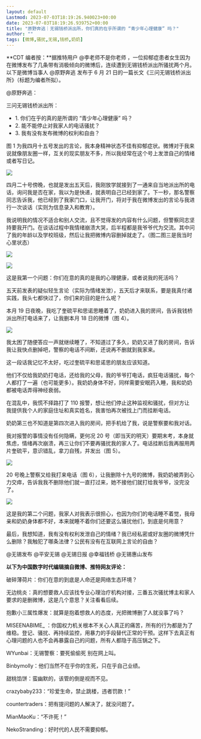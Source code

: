 ```yaml
---
layout: default
Lastmod: 2023-07-03T18:19:26.940023+00:00
date: 2023-07-03T18:19:26.939752+00:00
title: "原野奔逃｜无锡钱桥派出所，你们真的在乎所谓的 “青少年心理健康” 吗？"
author: ""
tags: [微博,骚扰,无锡,钱桥,奶奶]
---
```


**CDT 编者按：**据推特用户 @李老师不是你老师 ，一位抑郁症患者女生因为在微博发布了几条带有消极倾向的微博后，连续遭到无锡钱桥派出所骚扰两个月。以下是微博当事人 @原野奔逃 发布于 6 月 21 日的一篇长文《三问无锡钱桥派出所》（标题为编者所拟）。

@原野奔逃：

三问无锡钱桥派出所：

*   1\. 你们在乎的真的是所谓的 “青少年心理健康” 吗？
*   2\. 能不能停止对我家人的电话骚扰？
*   3\. 我有没有发布微博的权利和自由？

图 1 为我四月十五号发出的言论，我本身精神状态不佳有抑郁症状。微博对于我来说就像朋友圈一样，互关的现实朋友不多，所以我经常在这个号上发泄自己的情绪或者写日记。

![](https://images.weserv.nl/?url=https%3A//chinadigitaltimes.net/chinese/files/2023/07/image-1688378262613.png)

四月二十号傍晚，也就是发出五天后，我刚放学就接到了一通来自当地派出所的电话，询问我是否在家，我以为是快递，就表明自己已经到家了。下一秒，那名警察同志告诉我，他已经到了我家门口，让我开门，将对于我在微博发出的言论与我进行一次谈话（实则为信息录入和教育）。

我说明我的情况不适合和别人交流，且不觉得发的内容有什么问题，但警察同志坚持要我开门。在谈话过程中我情绪崩溃大哭，后半程都是我爷爷代为交流。其中问了我的年龄以及学校班级，然后让我把微博内容删掉就走了。（图二图三是我当时心里状态）

![](https://images.weserv.nl/?url=https%3A//chinadigitaltimes.net/chinese/files/2023/07/image-1688378286890.png)

  

![](https://images.weserv.nl/?url=https%3A//chinadigitaltimes.net/chinese/files/2023/07/image-1688378294242.png)

这是我第一个问题：你们在意的真的是我的心理健康，或者说我的死活吗？

五天前发表的疑似轻生言论（实际为情绪发泄），五天后才来联系，要是我真付诸实践，我头七都快过了，你们来的目的是什么呢？

本月 19 日夜晚，我吃了奎硫平和思诺思睡着了，奶奶进入我的房间，告诉我钱桥派出所打电话来了，让我删本月 18 日的微博（图 4）。

![](https://images.weserv.nl/?url=https%3A//chinadigitaltimes.net/chinese/files/2023/07/image-1688378418940.png)

我太困了随便答应一声就继续睡了，不知道过了多久，奶奶又进了我的房间，告诉我让我快点删掉吧，警察的电话不间断，还说再不删就到我家来。

这一段话我记忆不太好，吃过奎硫平和思诺思的朋友应该知道。

他们不仅给我奶奶打电话，还给我的父母，我的爷爷打电话，疯狂电话骚扰，每个人都打了一遍（也可能更多）。我奶奶身体不好，同样需要安眠药入睡，我和奶奶都被电话弄得神经衰弱。

在混乱中，我慌不择路打了 110 报警，想让他们停止这种监视和骚扰，但对方让我提供我个人的家庭住址和真实姓名，我害怕再次被找上门而挂断电话。

奶奶第三也不知道是第四次进入我的房间，把手机给了我，说是警察要和我对话。

我对报警的事情没有任何隐瞒，更何况 20 号（即当天的明天）要期末考，本身就焦虑，情绪再次崩溃，再三让你们不要再骚扰我的家人了。电话挂断后我再服用两片奎硫平，意识错乱，拿刀自残，并发出（图 5）。

![](https://images.weserv.nl/?url=https%3A//chinadigitaltimes.net/chinese/files/2023/07/image-1688378439475.png)

20 号晚上警察又给我打来电话（图 6），让我删除十九号的微博，我奶奶被弄到心力交瘁，告诉我我不删除他们就一直打过来，她不接他们就打给我爷爷，没完没了。

![](https://images.weserv.nl/?url=https%3A//chinadigitaltimes.net/chinese/files/2023/07/image-1688378462418.png)

这是我的第二个问题，我家人对我表示很担心，也因为你们的电话睡不着觉，我母亲和奶奶身体都不好，本来就睡不着你们还要这么骚扰他们，到底是何用意？

最后，我想知道，我有没有权利发泄自己的情绪？我已经私密或好友圈的微博凭什么删除？我触犯了哪条法律？公民有没有在互联网上言论的自由？

@无锡发布 @平安无锡 @无锡日报 @幸福钱桥 @无锡惠山发布

**以下为中国数字时代编辑摘自微博、推特网友评论：**

破碎薄荷片：你们在意的到底是人命还是网络生态环境？

无边桃炎：真的想要救人应该找专业心理治疗机构对接，三番五次骚扰博主和家人要求的是删微博，这是几个意思？关注看看后续。

抱歉小三属性爆发：就算是抱着想救人的态度，光把微博删了人就没事了吗？

MISEENABIME\_ ：你国权力机关根本不关心人真正的痛苦，所有的行为都是为了维稳。登记、骚扰、再持续监控，用暴力的手段替代正常的干预。这样下去真正有心理问题的人也不会再暴露自己的问题，所有人都隐于高压锅之下。

WYunbai：无锡警察：要死偷偷死 别在网上叫。

Binbymolly：他们当然不在乎你的生死，只在乎自己业绩。

甜桃馅饼：蛮幽默的，该管的倒是视而不见。

crazybaby233：“珍爱生命，禁止跳楼，违者罚款！”

countertraders：把有提问题的人解决了，就没问题了。

MianMaoKu：“不许死！”

NekoStranding：好时代的人民不需要抑郁。

